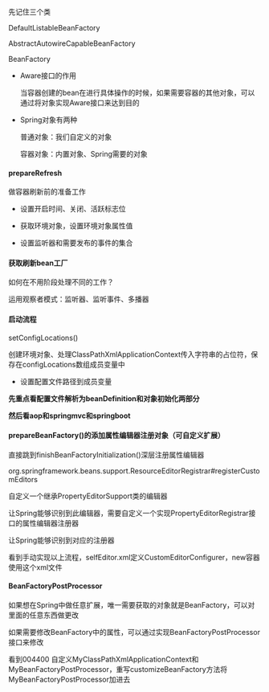 先记住三个类

DefaultListableBeanFactory

AbstractAutowireCapableBeanFactory

BeanFactory



- Aware接口的作用

  当容器创建的bean在进行具体操作的时候，如果需要容器的其他对象，可以通过将对象实现Aware接口来达到目的

- Spring对象有两种

  普通对象：我们自定义的对象

  容器对象：内置对象、Spring需要的对象



#### prepareRefresh

做容器刷新前的准备工作

- 设置开启时间、关闭、活跃标志位

- 获取环境对象，设置环境对象属性值

- 设置监听器和需要发布的事件的集合



#### 获取刷新bean工厂

如何在不用阶段处理不同的工作？

运用观察者模式：监听器、监听事件、多播器



#### 启动流程

setConfigLocations()

创建环境对象、处理ClassPathXmlApplicationContext传入字符串的占位符，保存在configLocations数组成员变量中

- 设置配置文件路径到成员变量



**先重点看配置文件解析为beanDefinition和对象初始化两部分**

**然后看aop和springmvc和springboot**









#### prepareBeanFactory()的添加属性编辑器注册对象（可自定义扩展）

直接跳到finishBeanFactoryInitialization()深层注册属性编辑器

org.springframework.beans.support.ResourceEditorRegistrar#registerCustomEditors

自定义一个继承PropertyEditorSupport类的编辑器

让Spring能够识别到此编辑器，需要自定义一个实现PropertyEditorRegistrar接口的属性编辑器注册器

让Spring能够识别到对应的注册器

看到手动实现以上流程，selfEditor.xml定义CustomEditorConfigurer，new容器使用这个xml文件



#### BeanFactoryPostProcessor

如果想在Spring中做任意扩展，唯一需要获取的对象就是BeanFactory，可以对里面的任意东西做更改

如果需要修改BeanFactory中的属性，可以通过实现BeanFactoryPostProcessor接口来修改

看到004400  自定义MyClassPathXmlApplicationContext和MyBeanFactoryPostProcessor，重写customizeBeanFactory方法将MyBeanFactoryPostProcessor加进去